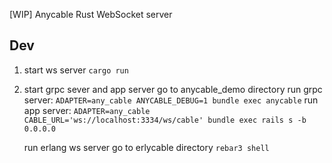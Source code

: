 [WIP] Anycable Rust WebSocket server

## Dev
1. start ws server
   `cargo run`
2. start grpc sever and app server
   go to anycable_demo directory
   run grpc server:
   `ADAPTER=any_cable ANYCABLE_DEBUG=1 bundle exec anycable`
   run app server:
   `ADAPTER=any_cable CABLE_URL='ws://localhost:3334/ws/cable' bundle exec rails s -b 0.0.0.0`

   run erlang ws server
   go to erlycable directory
   `rebar3 shell`
